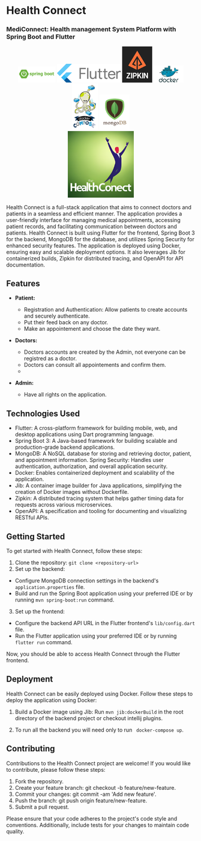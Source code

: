 # Health Connect
### MediConnect: Health management System Platform with Spring Boot and Flutter

<div align="center">
<img  width="100" src="./images/springboot.png">
<img  width="170" src="./images/flutter.png">
<img  width="80" src="./images/zipkin.png">
<img  width="80" src="./images/docker.png">
<img  width="70" src="./images/docker-compose.png">
<img  width="80" src="./images/mongodb.png">
</div>
<div align="center" >
 <img  width="35%" src="./images/logo.png">
</div>
<p>Health Connect is a full-stack application that aims to connect doctors and patients in a seamless and efficient manner. The application provides a user-friendly interface for managing medical appointments, accessing patient records, and facilitating communication between doctors and patients. Health Connect is built using Flutter for the frontend, Spring Boot 3 for the backend, MongoDB for the database, and utilizes Spring Security for enhanced security features. The application is deployed using Docker, ensuring easy and scalable deployment options. It also leverages Jib for containerized builds, Zipkin for distributed tracing, and OpenAPI for API documentation.
</p>


## Features
* <b>Patient:</b> 
  * Registration and Authentication: Allow patients to create accounts and securely authenticate.
  * Put their feed back on any doctor.
  * Make an appointement and choose the date they want.
     
* <b>Doctors:</b> 
  * Doctors accounts are created by the Admin, not everyone can be registred as a doctor.
  * Doctors can consult all appointements and confirm them.
  * 
* <b>Admin:</b> 
  * Have all rights on the application.

## Technologies Used
* Flutter: A cross-platform framework for building mobile, web, and desktop applications using Dart programming language.
* Spring Boot 3: A Java-based framework for building scalable and production-grade backend applications.
* MongoDB: A NoSQL database for storing and retrieving doctor, patient, and appointment information.
Spring Security: Handles user authentication, authorization, and overall application security.
* Docker: Enables containerized deployment and scalability of the application.
* Jib: A container image builder for Java applications, simplifying the creation of Docker images without Dockerfile.
* Zipkin: A distributed tracing system that helps gather timing data for requests across various microservices.
* OpenAPI: A specification and tooling for documenting and visualizing RESTful APIs.

## Getting Started
<p>To get started with Health Connect, follow these steps:</p>


1. Clone the repository: `git clone <repository-url> `
2. Set up the backend: 
* Configure MongoDB connection settings in the backend's `application.properties` file.
* Build and run the Spring Boot application using your preferred IDE or by running `mvn spring-boot:run` command.
3. Set up the frontend:
* Configure the backend API URL in the Flutter frontend's `lib/config.dart` file.
* Run the Flutter application using your preferred IDE or by running `flutter run` command.


<p>Now, you should be able to access Health Connect through the Flutter frontend.</p>


## Deployment
<p>Health Connect can be easily deployed using Docker. Follow these steps to deploy the application using Docker:</p>

1. Build a Docker image using Jib: Run `mvn jib:dockerBuild` in the root directory of the backend project or checkout intellij plugins.

2. To run all the backend you will need only to run ` docker-compose up`.


## Contributing
Contributions to the Health Connect project are welcome! If you would like to contribute, please follow these steps:

1. Fork the repository.
2. Create your feature branch: git checkout -b feature/new-feature.
3. Commit your changes: git commit -am 'Add new feature'.
4. Push the branch: git push origin feature/new-feature.
5. Submit a pull request.

Please ensure that your code adheres to the project's code style and conventions. Additionally, include tests for your changes to maintain code quality.

